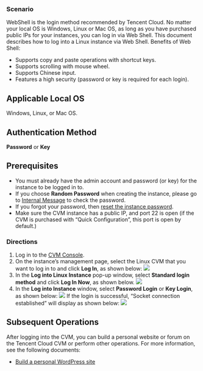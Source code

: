 ### Scenario

WebShell is the login method recommended by Tencent Cloud. No matter your local OS is Windows, Linux or Mac OS, as long as you have purchased public IPs for your instances, you can log in via Web Shell. This document describes how to log into a Linux instance via Web Shell.
Benefits of Web Shell:
- Supports copy and paste operations with shortcut keys.
- Supports scrolling with mouse wheel.
- Supports Chinese input.
- Features a high security (password or key is required for each login).

## Applicable Local OS

Windows, Linux, or Mac OS.

## Authentication Method

**Password** or **Key**

## Prerequisites

- You must already have the admin account and password (or key) for the instance to be logged in to.
 - If you choose **Random Password** when creating the instance, please go to [Internal Message](https://console.cloud.tencent.com/message) to check the password.
 - If you forgot your password, then [reset the instance password](https://intl.cloud.tencent.com/document/product/213/16566).
- Make sure the CVM instance has a public IP, and port 22 is open (if the CVM is purchased with “Quick Configuration”, this port is open by default.)

### Directions

1. Log in to the [CVM Console](https://console.cloud.tencent.com/cvm/index).
2. On the instance’s management page, select the Linux CVM that you want to log in to and click **Log In**, as shown below:
![](https://main.qcloudimg.com/raw/cc5786b9f8b57ff4057b666503729bc0.png)
3. In the **Log into Linux Instance** pop-up window, select **Standard login method** and click **Log In Now**, as shown below.
![](https://main.qcloudimg.com/raw/87ba7e511f8d0ffe48f220cecaa7b057.png)
4. In the **Log into Instance** window, select **Password Login** or **Key Login**, as shown below:
![](https://main.qcloudimg.com/raw/9c321ad519c8f993c1f768e56fca0ab1.png)
If the login is successful, “Socket connection established” will display as shown below:
![](https://main.qcloudimg.com/raw/6bcd152ff947909f52da67430aa7eda6.png)

## Subsequent Operations

After logging into the CVM, you can build a personal website or forum on the Tencent Cloud CVM or perform other operations. For more information, see the following documents:
- [Build a personal WordPress site](https://intl.cloud.tencent.com/document/product/213/8044)

